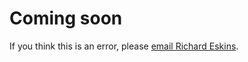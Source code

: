 # Coming soon

If you think this is an error, please [email Richard Eskins](mailto:r.eskins@mmu.ac.uk).
